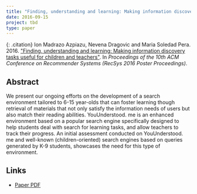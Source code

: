 ```yaml
---
title: "Finding, understanding and learning: Making information discovery tasks useful for children and teachers"
date: 2016-09-15
project: tbd
type: paper
---
```


{: .citation}
Ion Madrazo Azpiazu, Nevena Dragovic and Maria Soledad Pera. 2016. ["Finding, understanding and learning: Making information discovery tasks useful for children and teachers"](#). In <cite>Proceedings of the 10th ACM Conference on Recommender Systems (RecSys 2016 Poster Proceedings)</cite>.

## Abstract

We present our ongoing efforts on the development of a search environment tailored to 6-15 year-olds that can foster learning though retrieval of materials that not only satisfy the information needs of users but also match their reading abilities. YouUnderstood. me is an enhanced environment based on a popular search engine specifically designed to help students deal with search for learning tasks, and allow teachers to track their progress. An initial assessment conducted on YouUnderstood. me and well-known (children-oriented) search engines based on queries generated by K-9 students, showcases the need for this type of environment.
## Links

* [Paper PDF](https://scholarworks.boisestate.edu/cgi/viewcontent.cgi?article=1071&context=cs_facpubs)
